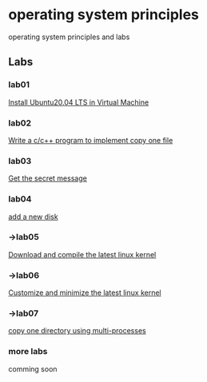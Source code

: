 # operating system principles
operating system principles and labs

## Labs

### lab01
[Install Ubuntu20.04 LTS in Virtual Machine](/AllinAll/labs/lab01installlinux)

### lab02
[Write a c/c++ program to implement copy one file](/AllinAll/labs/labcopyfile)

### lab03
[Get the secret message](/AllinAll/labs/labsecret)

### lab04
[add a new disk](/AllinAll/labs/labaddnewdisk)

### ->lab05
[Download and compile the latest linux kernel](/AllinAll/labs/labcompilelinux)

### ->lab06
[Customize and minimize the latest linux kernel](/AllinAll/labs/labminimizedkernel)

### ->lab07
[copy one directory using multi-processes](/AllinAll/labs/labcopydir_processes)


### more labs
comming soon
